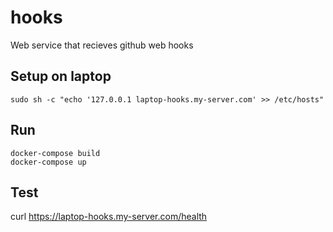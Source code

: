 # hooks

Web service that recieves github web hooks

## Setup on laptop

    sudo sh -c "echo '127.0.0.1 laptop-hooks.my-server.com' >> /etc/hosts"

## Run

    docker-compose build
    docker-compose up

## Test

curl https://laptop-hooks.my-server.com/health
